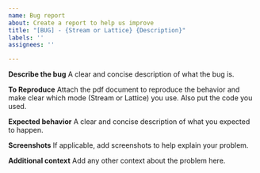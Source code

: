 ```yaml
---
name: Bug report
about: Create a report to help us improve
title: "[BUG] - {Stream or Lattice} {Description}"
labels: ''
assignees: ''

---
```


**Describe the bug**
A clear and concise description of what the bug is.

**To Reproduce**
Attach the pdf document to reproduce the behavior and make clear which mode (Stream or Lattice) you use.
Also put the code you used.

**Expected behavior**
A clear and concise description of what you expected to happen.

**Screenshots**
If applicable, add screenshots to help explain your problem.

**Additional context**
Add any other context about the problem here.
